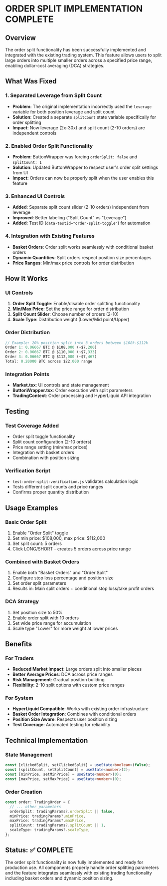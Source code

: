 # ORDER SPLIT IMPLEMENTATION COMPLETE

## Overview
The order split functionality has been successfully implemented and integrated with the existing trading system. This feature allows users to split large orders into multiple smaller orders across a specified price range, enabling dollar-cost averaging (DCA) strategies.

## What Was Fixed

### 1. **Separated Leverage from Split Count**
- **Problem**: The original implementation incorrectly used the `leverage` variable for both position leverage and split count
- **Solution**: Created a separate `splitCount` state variable specifically for order splitting
- **Impact**: Now leverage (2x-30x) and split count (2-10 orders) are independent controls

### 2. **Enabled Order Split Functionality**
- **Problem**: ButtonWrapper was forcing `orderSplit: false` and `splitCount: 1` 
- **Solution**: Updated ButtonWrapper to respect user's order split settings from UI
- **Impact**: Orders can now be properly split when the user enables this feature

### 3. **Enhanced UI Controls**
- **Added**: Separate split count slider (2-10 orders) independent from leverage
- **Improved**: Better labeling ("Split Count" vs "Leverage")
- **Added**: Test ID (`data-testid="order-split-toggle"`) for automation

### 4. **Integration with Existing Features**
- **Basket Orders**: Order split works seamlessly with conditional basket orders
- **Dynamic Quantities**: Split orders respect position size percentages
- **Price Ranges**: Min/max price controls for order distribution

## How It Works

### UI Controls
1. **Order Split Toggle**: Enable/disable order splitting functionality
2. **Min/Max Price**: Set the price range for order distribution  
3. **Split Count Slider**: Choose number of orders (2-10)
4. **Scale Type**: Distribution weight (Lower/Mid point/Upper)

### Order Distribution
```javascript
// Example: 20% position split into 3 orders between $108k-$112k
Order 1: 0.06667 BTC @ $108,000 (~$7,200)
Order 2: 0.06667 BTC @ $110,000 (~$7,333)  
Order 3: 0.06667 BTC @ $112,000 (~$7,467)
Total: 0.20000 BTC across $22,000 range
```

### Integration Points
- **Market.tsx**: UI controls and state management
- **ButtonWrapper.tsx**: Order execution with split parameters
- **TradingContext**: Order processing and HyperLiquid API integration

## Testing

### Test Coverage Added
- Order split toggle functionality
- Split count configuration (2-10 orders)
- Price range setting (min/max prices)
- Integration with basket orders
- Combination with position sizing

### Verification Script
- `test-order-split-verification.js` validates calculation logic
- Tests different split counts and price ranges
- Confirms proper quantity distribution

## Usage Examples

### Basic Order Split
1. Enable "Order Split" toggle
2. Set min price: $108,000, max price: $112,000
3. Set split count: 5 orders
4. Click LONG/SHORT - creates 5 orders across price range

### Combined with Basket Orders
1. Enable both "Basket Orders" and "Order Split"
2. Configure stop loss percentage and position size
3. Set order split parameters
4. Results in: Main split orders + conditional stop loss/take profit orders

### DCA Strategy
1. Set position size to 50%
2. Enable order split with 10 orders
3. Set wide price range for accumulation
4. Scale type "Lower" for more weight at lower prices

## Benefits

### For Traders
- **Reduced Market Impact**: Large orders split into smaller pieces
- **Better Average Prices**: DCA across price ranges
- **Risk Management**: Gradual position building
- **Flexibility**: 2-10 split options with custom price ranges

### For System
- **HyperLiquid Compatible**: Works with existing order infrastructure
- **Basket Order Integration**: Combines with conditional orders
- **Position Size Aware**: Respects user position sizing
- **Test Coverage**: Automated testing for reliability

## Technical Implementation

### State Management
```typescript
const [clickedSplit, setClickedSplit] = useState<boolean>(false);
const [splitCount, setSplitCount] = useState<number>(2);
const [minPrice, setMinPrice] = useState<number>(0);
const [maxPrice, setMaxPrice] = useState<number>(0);
```

### Order Creation
```typescript
const order: TradingOrder = {
  // ... other parameters
  orderSplit: tradingParams?.orderSplit || false,
  minPrice: tradingParams?.minPrice,
  maxPrice: tradingParams?.maxPrice,
  splitCount: tradingParams?.splitCount || 1,
  scaleType: tradingParams?.scaleType,
};
```

## Status: ✅ COMPLETE

The order split functionality is now fully implemented and ready for production use. All components properly handle order splitting parameters and the feature integrates seamlessly with existing trading functionality including basket orders and dynamic position sizing.
